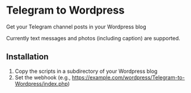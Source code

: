# Telegram to Wordpress
Get your Telegram channel posts in your Wordpress blog

Currently text messages and photos (including caption) are supported.

## Installation
1. Copy the scripts in a subdirectory of your Wordpress blog
2. Set the webhook (e.g., https://example.com/wordpress/Telegram-to-Wordpress/index.php)
